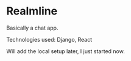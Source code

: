# Realmline

Basically a chat app.

Technologies used:
Django, React

Will add the local setup later, I just started now.